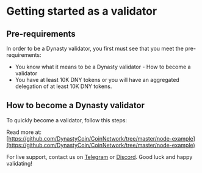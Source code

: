 # Getting started as a validator

## Pre-requirements

In order to be a Dynasty validator, you first must see that you meet the pre-requirements:

* You know what it means to be a Dynasty validator - How to become a validator
* You have at least 10K DNY tokens or you will have an aggregated delegation of at least 10K DNY tokens.

## How to become a Dynasty validator

To quickly become a validator, follow this steps:

Read more at: [https://github.com/DynastyCoin/CoinNetwork/tree/master/node-example](https://github.com/DynastyCoin/CoinNetwork/tree/master/node-example)

For live support, contact us on [Telegram](https://t.me/) or [Discord](https://discord.gg/). Good luck and happy validating!
